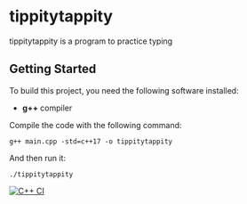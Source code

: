 # tippitytappity

tippitytappity is a program to practice typing

## Getting Started

To build this project, you need the following software installed:
 * **g++** compiler

Compile the code with the following command:

`g++ main.cpp -std=c++17 -o tippitytappity`

And then run it:

`./tippitytappity`

[![C++ CI](https://github.com/eschoenfield/tippitytappity/actions/workflows/main.yml/badge.svg)](https://github.com/eschoenfield/tippitytappity/actions/workflows/main.yml)
